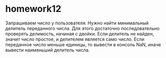 # homework12

Запрашиваем число у пользователя.
Нужно найти минимальный делитель переданного числа.
Для этого достаточно последовательно проверять делимость, начиная с двойки. Если делитель не найден, значит число простое, и делителем является само число.
Если переданное число меньше единицы, то вывести в консоль NaN, иначе вывести наименьший делитель числа.
